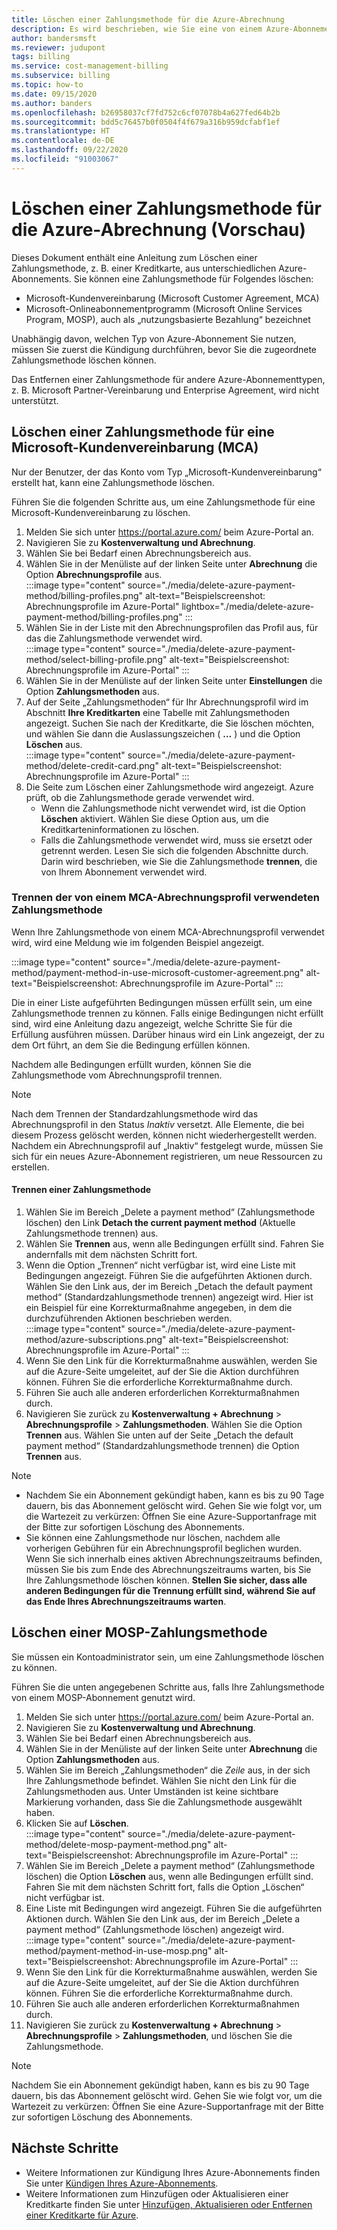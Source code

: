 ```yaml
---
title: Löschen einer Zahlungsmethode für die Azure-Abrechnung
description: Es wird beschrieben, wie Sie eine von einem Azure-Abonnement verwendete Zahlungsmethode löschen.
author: bandersmsft
ms.reviewer: judupont
tags: billing
ms.service: cost-management-billing
ms.subservice: billing
ms.topic: how-to
ms.date: 09/15/2020
ms.author: banders
ms.openlocfilehash: b26958037cf7fd752c6cf07078b4a627fed64b2b
ms.sourcegitcommit: bdd5c76457b0f0504f4f679a316b959dcfabf1ef
ms.translationtype: HT
ms.contentlocale: de-DE
ms.lasthandoff: 09/22/2020
ms.locfileid: "91003067"
---
```

# <a name="delete-an-azure-billing-payment-method-preview"></a>Löschen einer Zahlungsmethode für die Azure-Abrechnung (Vorschau)

Dieses Dokument enthält eine Anleitung zum Löschen einer Zahlungsmethode, z. B. einer Kreditkarte, aus unterschiedlichen Azure-Abonnements. Sie können eine Zahlungsmethode für Folgendes löschen:

- Microsoft-Kundenvereinbarung (Microsoft Customer Agreement, MCA)
- Microsoft-Onlineabonnementprogramm (Microsoft Online Services Program, MOSP), auch als „nutzungsbasierte Bezahlung“ bezeichnet

Unabhängig davon, welchen Typ von Azure-Abonnement Sie nutzen, müssen Sie zuerst die Kündigung durchführen, bevor Sie die zugeordnete Zahlungsmethode löschen können.

Das Entfernen einer Zahlungsmethode für andere Azure-Abonnementtypen, z. B. Microsoft Partner-Vereinbarung und Enterprise Agreement, wird nicht unterstützt.

## <a name="delete-an-mca-payment-method"></a>Löschen einer Zahlungsmethode für eine Microsoft-Kundenvereinbarung (MCA)

Nur der Benutzer, der das Konto vom Typ „Microsoft-Kundenvereinbarung“ erstellt hat, kann eine Zahlungsmethode löschen.

Führen Sie die folgenden Schritte aus, um eine Zahlungsmethode für eine Microsoft-Kundenvereinbarung zu löschen.

1. Melden Sie sich unter https://portal.azure.com/ beim Azure-Portal an.
1. Navigieren Sie zu **Kostenverwaltung und Abrechnung**.
1. Wählen Sie bei Bedarf einen Abrechnungsbereich aus.
1. Wählen Sie in der Menüliste auf der linken Seite unter **Abrechnung** die Option **Abrechnungsprofile** aus.  
    :::image type="content" source="./media/delete-azure-payment-method/billing-profiles.png" alt-text="Beispielscreenshot: Abrechnungsprofile im Azure-Portal" lightbox="./media/delete-azure-payment-method/billing-profiles.png" :::
1. Wählen Sie in der Liste mit den Abrechnungsprofilen das Profil aus, für das die Zahlungsmethode verwendet wird.  
    :::image type="content" source="./media/delete-azure-payment-method/select-billing-profile.png" alt-text="Beispielscreenshot: Abrechnungsprofile im Azure-Portal" :::
1. Wählen Sie in der Menüliste auf der linken Seite unter **Einstellungen** die Option **Zahlungsmethoden** aus.
1. Auf der Seite „Zahlungsmethoden“ für Ihr Abrechnungsprofil wird im Abschnitt **Ihre Kreditkarten** eine Tabelle mit Zahlungsmethoden angezeigt. Suchen Sie nach der Kreditkarte, die Sie löschen möchten, und wählen Sie dann die Auslassungszeichen ( **…** ) und die Option **Löschen** aus.  
    :::image type="content" source="./media/delete-azure-payment-method/delete-credit-card.png" alt-text="Beispielscreenshot: Abrechnungsprofile im Azure-Portal" :::
1. Die Seite zum Löschen einer Zahlungsmethode wird angezeigt. Azure prüft, ob die Zahlungsmethode gerade verwendet wird.
    - Wenn die Zahlungsmethode nicht verwendet wird, ist die Option **Löschen** aktiviert. Wählen Sie diese Option aus, um die Kreditkarteninformationen zu löschen.
    - Falls die Zahlungsmethode verwendet wird, muss sie ersetzt oder getrennt werden. Lesen Sie sich die folgenden Abschnitte durch. Darin wird beschrieben, wie Sie die Zahlungsmethode **trennen**, die von Ihrem Abonnement verwendet wird.

### <a name="detach-payment-method-used-by-an-mca-billing-profile"></a>Trennen der von einem MCA-Abrechnungsprofil verwendeten Zahlungsmethode

Wenn Ihre Zahlungsmethode von einem MCA-Abrechnungsprofil verwendet wird, wird eine Meldung wie im folgenden Beispiel angezeigt.

:::image type="content" source="./media/delete-azure-payment-method/payment-method-in-use-microsoft-customer-agreement.png" alt-text="Beispielscreenshot: Abrechnungsprofile im Azure-Portal" :::

Die in einer Liste aufgeführten Bedingungen müssen erfüllt sein, um eine Zahlungsmethode trennen zu können. Falls einige Bedingungen nicht erfüllt sind, wird eine Anleitung dazu angezeigt, welche Schritte Sie für die Erfüllung ausführen müssen. Darüber hinaus wird ein Link angezeigt, der zu dem Ort führt, an dem Sie die Bedingung erfüllen können.

Nachdem alle Bedingungen erfüllt wurden, können Sie die Zahlungsmethode vom Abrechnungsprofil trennen.

> [!NOTE]
> Nach dem Trennen der Standardzahlungsmethode wird das Abrechnungsprofil in den Status _Inaktiv_ versetzt. Alle Elemente, die bei diesem Prozess gelöscht werden, können nicht wiederhergestellt werden. Nachdem ein Abrechnungsprofil auf „Inaktiv“ festgelegt wurde, müssen Sie sich für ein neues Azure-Abonnement registrieren, um neue Ressourcen zu erstellen.

#### <a name="to-detach-a-payment-method"></a>Trennen einer Zahlungsmethode

1. Wählen Sie im Bereich „Delete a payment method“ (Zahlungsmethode löschen) den Link **Detach the current payment method** (Aktuelle Zahlungsmethode trennen) aus.
1. Wählen Sie **Trennen** aus, wenn alle Bedingungen erfüllt sind. Fahren Sie andernfalls mit dem nächsten Schritt fort.
1. Wenn die Option „Trennen“ nicht verfügbar ist, wird eine Liste mit Bedingungen angezeigt. Führen Sie die aufgeführten Aktionen durch. Wählen Sie den Link aus, der im Bereich „Detach the default payment method“ (Standardzahlungsmethode trennen) angezeigt wird. Hier ist ein Beispiel für eine Korrekturmaßnahme angegeben, in dem die durchzuführenden Aktionen beschrieben werden.  
    :::image type="content" source="./media/delete-azure-payment-method/azure-subscriptions.png" alt-text="Beispielscreenshot: Abrechnungsprofile im Azure-Portal" :::
1. Wenn Sie den Link für die Korrekturmaßnahme auswählen, werden Sie auf die Azure-Seite umgeleitet, auf der Sie die Aktion durchführen können. Führen Sie die erforderliche Korrekturmaßnahme durch.
1. Führen Sie auch alle anderen erforderlichen Korrekturmaßnahmen durch.
1. Navigieren Sie zurück zu **Kostenverwaltung + Abrechnung** > **Abrechnungsprofile** > **Zahlungsmethoden**. Wählen Sie die Option **Trennen** aus. Wählen Sie unten auf der Seite „Detach the default payment method“ (Standardzahlungsmethode trennen) die Option **Trennen** aus.

> [!NOTE]
> - Nachdem Sie ein Abonnement gekündigt haben, kann es bis zu 90 Tage dauern, bis das Abonnement gelöscht wird. Gehen Sie wie folgt vor, um die Wartezeit zu verkürzen: Öffnen Sie eine Azure-Supportanfrage mit der Bitte zur sofortigen Löschung des Abonnements.
> - Sie können eine Zahlungsmethode nur löschen, nachdem alle vorherigen Gebühren für ein Abrechnungsprofil beglichen wurden. Wenn Sie sich innerhalb eines aktiven Abrechnungszeitraums befinden, müssen Sie bis zum Ende des Abrechnungszeitraums warten, bis Sie Ihre Zahlungsmethode löschen können. **Stellen Sie sicher, dass alle anderen Bedingungen für die Trennung erfüllt sind, während Sie auf das Ende Ihres Abrechnungszeitraums warten**.

## <a name="delete-a-mosp-payment-method"></a>Löschen einer MOSP-Zahlungsmethode

Sie müssen ein Kontoadministrator sein, um eine Zahlungsmethode löschen zu können.

Führen Sie die unten angegebenen Schritte aus, falls Ihre Zahlungsmethode von einem MOSP-Abonnement genutzt wird.

1. Melden Sie sich unter https://portal.azure.com/ beim Azure-Portal an.
1. Navigieren Sie zu **Kostenverwaltung und Abrechnung**.
1. Wählen Sie bei Bedarf einen Abrechnungsbereich aus.
1. Wählen Sie in der Menüliste auf der linken Seite unter **Abrechnung** die Option **Zahlungsmethoden** aus.
1. Wählen Sie im Bereich „Zahlungsmethoden“ die _Zeile_ aus, in der sich Ihre Zahlungsmethode befindet. Wählen Sie nicht den Link für die Zahlungsmethoden aus. Unter Umständen ist keine sichtbare Markierung vorhanden, dass Sie die Zahlungsmethode ausgewählt haben.
1. Klicken Sie auf **Löschen**.  
    :::image type="content" source="./media/delete-azure-payment-method/delete-mosp-payment-method.png" alt-text="Beispielscreenshot: Abrechnungsprofile im Azure-Portal" :::
1. Wählen Sie im Bereich „Delete a payment method“ (Zahlungsmethode löschen) die Option **Löschen** aus, wenn alle Bedingungen erfüllt sind. Fahren Sie mit dem nächsten Schritt fort, falls die Option „Löschen“ nicht verfügbar ist.
1. Eine Liste mit Bedingungen wird angezeigt. Führen Sie die aufgeführten Aktionen durch. Wählen Sie den Link aus, der im Bereich „Delete a payment method“ (Zahlungsmethode löschen) angezeigt wird.  
    :::image type="content" source="./media/delete-azure-payment-method/payment-method-in-use-mosp.png" alt-text="Beispielscreenshot: Abrechnungsprofile im Azure-Portal" :::
1. Wenn Sie den Link für die Korrekturmaßnahme auswählen, werden Sie auf die Azure-Seite umgeleitet, auf der Sie die Aktion durchführen können. Führen Sie die erforderliche Korrekturmaßnahme durch.
1. Führen Sie auch alle anderen erforderlichen Korrekturmaßnahmen durch.
1. Navigieren Sie zurück zu **Kostenverwaltung + Abrechnung** > **Abrechnungsprofile** > **Zahlungsmethoden**, und löschen Sie die Zahlungsmethode.

> [!NOTE]
> Nachdem Sie ein Abonnement gekündigt haben, kann es bis zu 90 Tage dauern, bis das Abonnement gelöscht wird. Gehen Sie wie folgt vor, um die Wartezeit zu verkürzen: Öffnen Sie eine Azure-Supportanfrage mit der Bitte zur sofortigen Löschung des Abonnements.

## <a name="next-steps"></a>Nächste Schritte

- Weitere Informationen zur Kündigung Ihres Azure-Abonnements finden Sie unter [Kündigen Ihres Azure-Abonnements](cancel-azure-subscription.md).
- Weitere Informationen zum Hinzufügen oder Aktualisieren einer Kreditkarte finden Sie unter [Hinzufügen, Aktualisieren oder Entfernen einer Kreditkarte für Azure](change-credit-card.md).